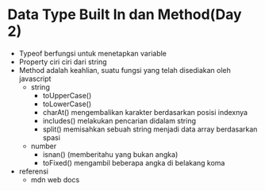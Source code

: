 # Data Type Built In dan Method(Day 2)
-	Typeof berfungsi untuk menetapkan variable
-	Property ciri ciri dari string
- Method adalah keahlian, suatu fungsi yang telah disediakan oleh javascript
  - string
    - toUpperCase()
    - toLowerCase()
    - charAt() mengembalikan karakter berdasarkan posisi indexnya
    - includes() melakukan pencarian didalam string
    - split() memisahkan sebuah string menjadi data array berdasarkan spasi
  - number
    - isnan() (memberitahu yang bukan angka)
    - toFixed() mengambil beberapa angka di belakang koma
- referensi 
  - mdn web docs 
